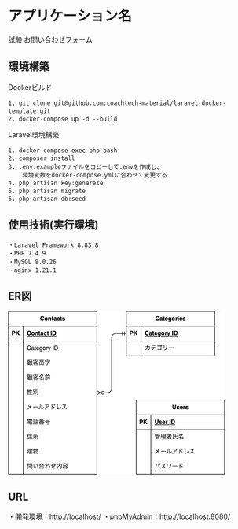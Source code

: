 # アプリケーション名
試験 お問い合わせフォーム

## 環境構築

Dockerビルド

	1. git clone git@github.com:coachtech-material/laravel-docker-template.git
	2. docker-compose up -d --build


Laravel環境構築

	1. docker-compose exec php bash
	2. composer install
	3. .env.exampleファイルをコピーして.envを作成し、
		環境変数をdocker-compose.ymlに合わせて変更する
	4. php artisan key:generate
	5. php artisan migrate
	6. php artisan db:seed


## 使用技術(実行環境)

	・Laravel Framework 8.83.8
	・PHP 7.4.9
	・MySQL 8.0.26
	・nginx 1.21.1


## ER図

![](./src/EntityRelationshipDiagram.png)

## URL

・開発環境：http://localhost/
・phpMyAdmin：http://localhost:8080/
